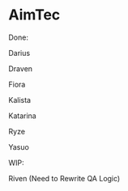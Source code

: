 # AimTec
Done:

Darius

Draven

Fiora

Kalista

Katarina

Ryze

Yasuo


WIP: 


Riven (Need to Rewrite QA Logic)

